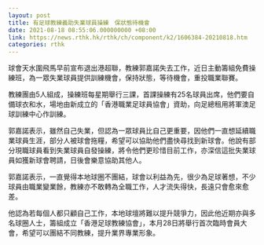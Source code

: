 ```yaml
---
layout: post
title: 有足球教練義助失業球員操練　保狀態待機會
date: 2021-08-18 08:55:06.000000000 +08:00
link: https://news.rthk.hk/rthk/ch/component/k2/1606384-20210818.htm
categories: rthk
---
```


球會天水圍飛馬早前宣布退出港超聯，教練郭嘉諾失去工作，近日主動籌組免費操練班，為一眾失業球員提供訓練機會，保持狀態，等待機會，重投職業聯賽。

教練團由5人組成，操練班每星期舉行三課，首課操練有25名球員出席，他們要自備球衣和水，場地由新成立的「香港職業足球員協會」資助，向足總租用將軍澳足球訓練中心作訓練。

郭嘉諾表示，雖然自己失業，但認為一眾球員比自己更重要，因他們一直想延續職業球員生涯，部分人被球會拖糧，希望可以協助他們盡快尋找到新球會。他說有部分現職球員看到失業球員自發操練，將令他們更珍惜目前工作，亦深信這批失業球員如獲新球會聘請，日後會樂意協助其他人。

郭嘉諾表示，一直覺得本地球圈不團結，球會以利益為先，很少為足球著想，不少球員由職業變業餘，教練亦不敢轉為全職工作，人才流失得快，長遠只會愈來愈差。

他認為若每個人都只顧自己工作，本地球壇將難以提升競爭力，因此他近期亦與多名球圈人士，籌組成立「香港足球教練協會」，本月28日將舉行首次臨時會員大會，希望可以團結不同教練，提升業界專業形象。
